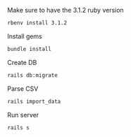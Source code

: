 Make sure to have the 3.1.2 ruby version
```sh
rbenv install 3.1.2
```

Install gems
```sh
bundle install
```

Create DB
```sh
rails db:migrate
```

Parse CSV
```sh
rails import_data
```

Run server
```sh
rails s
```
